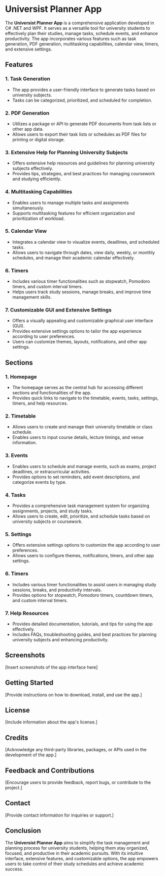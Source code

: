 # Universist Planner App

The **Universist Planner App** is a comprehensive application developed in C# .NET and WPF. It serves as a versatile tool for university students to effectively plan their studies, manage tasks, schedule events, and enhance productivity. The app incorporates various features such as task generation, PDF generation, multitasking capabilities, calendar view, timers, and extensive settings.

## Features

### 1. Task Generation
- The app provides a user-friendly interface to generate tasks based on university subjects.
- Tasks can be categorized, prioritized, and scheduled for completion.

### 2. PDF Generation
- Utilizes a package or API to generate PDF documents from task lists or other app data.
- Allows users to export their task lists or schedules as PDF files for printing or digital storage.

### 3. Extensive Help for Planning University Subjects
- Offers extensive help resources and guidelines for planning university subjects effectively.
- Provides tips, strategies, and best practices for managing coursework and studying efficiently.

### 4. Multitasking Capabilities
- Enables users to manage multiple tasks and assignments simultaneously.
- Supports multitasking features for efficient organization and prioritization of workload.

### 5. Calendar View
- Integrates a calendar view to visualize events, deadlines, and scheduled tasks.
- Allows users to navigate through dates, view daily, weekly, or monthly schedules, and manage their academic calendar effectively.

### 6. Timers
- Includes various timer functionalities such as stopwatch, Pomodoro timers, and custom interval timers.
- Helps users track study sessions, manage breaks, and improve time management skills.

### 7. Customizable GUI and Extensive Settings
- Offers a visually appealing and customizable graphical user interface (GUI).
- Provides extensive settings options to tailor the app experience according to user preferences.
- Users can customize themes, layouts, notifications, and other app settings.

## Sections

### 1. Homepage
- The homepage serves as the central hub for accessing different sections and functionalities of the app.
- Provides quick links to navigate to the timetable, events, tasks, settings, timers, and help resources.

### 2. Timetable
- Allows users to create and manage their university timetable or class schedule.
- Enables users to input course details, lecture timings, and venue information.

### 3. Events
- Enables users to schedule and manage events, such as exams, project deadlines, or extracurricular activities.
- Provides options to set reminders, add event descriptions, and categorize events by type.

### 4. Tasks
- Provides a comprehensive task management system for organizing assignments, projects, and study tasks.
- Allows users to create, edit, prioritize, and schedule tasks based on university subjects or coursework.

### 5. Settings
- Offers extensive settings options to customize the app according to user preferences.
- Allows users to configure themes, notifications, timers, and other app settings.

### 6. Timers
- Includes various timer functionalities to assist users in managing study sessions, breaks, and productivity intervals.
- Provides options for stopwatch, Pomodoro timers, countdown timers, and custom interval timers.

### 7. Help Resources
- Provides detailed documentation, tutorials, and tips for using the app effectively.
- Includes FAQs, troubleshooting guides, and best practices for planning university subjects and enhancing productivity.

## Screenshots

[Insert screenshots of the app interface here]

## Getting Started

[Provide instructions on how to download, install, and use the app.]

## License

[Include information about the app's license.]

## Credits

[Acknowledge any third-party libraries, packages, or APIs used in the development of the app.]

## Feedback and Contributions

[Encourage users to provide feedback, report bugs, or contribute to the project.]

## Contact

[Provide contact information for inquiries or support.]

## Conclusion

The **Universist Planner App** aims to simplify the task management and planning process for university students, helping them stay organized, focused, and productive in their academic pursuits. With its intuitive interface, extensive features, and customizable options, the app empowers users to take control of their study schedules and achieve academic success.
